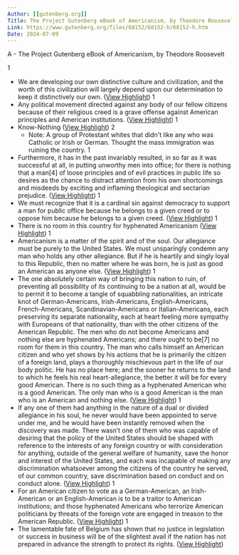 ```yaml
---
Author: [[gutenberg.org]]
Title: The Project Gutenberg eBook of Americanism, by Theodore Roosevelt
Link: https://www.gutenberg.org/files/68152/68152-h/68152-h.htm
Date: 2024-07-09
---
```

A - The Project Gutenberg eBook of Americanism, by Theodore Roosevelt

1
- We are developing our own distinctive culture and civilization, and the worth of this civilization will largely depend upon our determination to keep it distinctively our own. ([View Highlight](https://read.readwise.io/read/01j2am508bjmy5kgk7f1vgd4hm))
1
- Any political movement directed against any body of our fellow citizens because of their religious creed is a grave offense against American principles and American institutions. ([View Highlight](https://read.readwise.io/read/01j2am6y7vx26bsh4sr0dj3k6v))
1
- Know-Nothing ([View Highlight](https://read.readwise.io/read/01j2am7scf0j6pzxzy08hghp64))
2
    - Note: A group of Protestant whites that didn't like any who was Catholic or Irish or German. Thought the mass immigration was ruining the country.
1
- Furthermore, it has in the past invariably resulted, in so far as it was successful at all, in putting unworthy men into office; for there is nothing that a man[4] of loose principles and of evil practices in public life so desires as the chance to distract attention from his own shortcomings and misdeeds by exciting and inflaming theological and sectarian prejudice. ([View Highlight](https://read.readwise.io/read/01j2amb1gs8degd4xmr462yrvb))
1
- We must recognize that it is a cardinal sin against democracy to support a man for public office because he belongs to a given creed or to oppose him because he belongs to a given creed. ([View Highlight](https://read.readwise.io/read/01j2amb8xbzv1t2kqpzrwbcpwc))
1
- There is no room in this country for hyphenated Americanism ([View Highlight](https://read.readwise.io/read/01j2amezja7zvd121d4rkyf1dg))
1
- Americanism is a matter of the spirit and of the soul. Our allegiance must be purely to the United States. We must unsparingly condemn any man who holds any other allegiance. But if he is heartily and singly loyal to this Republic, then no matter where he was born, he is just as good an American as anyone else. ([View Highlight](https://read.readwise.io/read/01j2amfr0n5dd4k57bt1w1sv7r))
1
- The one absolutely certain way of bringing this nation to ruin, of preventing all possibility of its continuing to be a nation at all, would be to permit it to become a tangle of squabbling nationalities, an intricate knot of German-Americans, Irish-Americans, English-Americans, French-Americans, Scandinavian-Americans or Italian-Americans, each preserving its separate nationality, each at heart feeling more sympathy with Europeans of that nationality, than with the other citizens of the American Republic. The men who do not become Americans and nothing else are hyphenated Americans; and there ought to be[7] no room for them in this country. The man who calls himself an American citizen and who yet shows by his actions that he is primarily the citizen of a foreign land, plays a thoroughly mischievous part in the life of our body politic. He has no place here; and the sooner he returns to the land to which he feels his real heart-allegiance, the better it will be for every good American. There is no such thing as a hyphenated American who is a good American. The only man who is a good American is the man who is an American and nothing else. ([View Highlight](https://read.readwise.io/read/01j2amgtjepdqgh3v4sc7mjv5v))
1
- If any one of them had anything in the nature of a dual or divided allegiance in his soul, he never would have been appointed to serve under me, and he would have been instantly removed when the discovery was made. There wasn’t one of them who was capable of desiring that the policy of the United States should be shaped with reference to the interests of any foreign country or with consideration for anything, outside of the general welfare of humanity, save the honor and interest of the United States, and each was incapable of making any discrimination whatsoever among the citizens of the country he served, of our common country, save discrimination based on conduct and on conduct alone. ([View Highlight](https://read.readwise.io/read/01j2amm1fwfzw3811d3c8jwthp))
1
- For an American citizen to vote as a German-American, an Irish-American or an English-American is to be a traitor to American institutions; and those hyphenated Americans who terrorize American politicians by threats of the foreign vote are engaged in treason to the American Republic. ([View Highlight](https://read.readwise.io/read/01j2amm5pnrme509q1xc5jng5y))
1
- The lamentable fate of Belgium has shown that no justice in legislation or success in business will be of the slightest avail if the nation has not prepared in advance the strength to protect its rights. ([View Highlight](https://read.readwise.io/read/01j2amnxpdxbyhwq86htgsy3nd))
